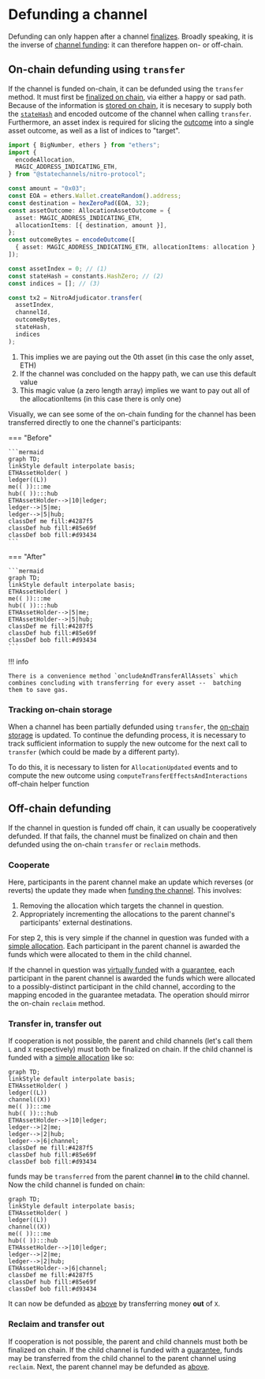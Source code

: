 # Defunding a channel

Defunding can only happen after a channel [finalizes](./0040-lifecycle-of-a-channel.md#finalized). Broadly speaking, it is the inverse of [channel funding](./0060-funding-a-channel.md): it can therefore happen on- or off-chain.

## On-chain defunding using `transfer`

If the channel is funded on-chain, it can be defunded using the `transfer` method. It must first be [finalized on chain](./0070-finalizing-a-channel.md), via either a happy or sad path. Because of the information is [stored on chain](./0040-lifecycle-of-a-channel.md#adjudicator-storage), it is necesary to supply both the [`stateHash`](./0010-states-channels.md#state-commitments) and encoded outcome of the channel when calling `transfer`. Furthermore, an asset index is required for slicing the [outcome](./0030-outcomes.md) into a single asset outcome, as well as
a list of indices to "target".

```typescript hl_lines="22 23 24 25 26 27 28"
import { BigNumber, ethers } from "ethers";
import {
  encodeAllocation,
  MAGIC_ADDRESS_INDICATING_ETH,
} from "@statechannels/nitro-protocol";

const amount = "0x03";
const EOA = ethers.Wallet.createRandom().address;
const destination = hexZeroPad(EOA, 32);
const assetOutcome: AllocationAssetOutcome = {
  asset: MAGIC_ADDRESS_INDICATING_ETH,
  allocationItems: [{ destination, amount }],
};
const outcomeBytes = encodeOutcome([
  { asset: MAGIC_ADDRESS_INDICATING_ETH, allocationItems: allocation },
]);

const assetIndex = 0; // (1)
const stateHash = constants.HashZero; // (2)
const indices = []; // (3)

const tx2 = NitroAdjudicator.transfer(
  assetIndex,
  channelId,
  outcomeBytes,
  stateHash,
  indices
);
```

1. This implies we are paying out the 0th asset (in this case the only asset, ETH)
2. If the channel was concluded on the happy path, we can use this default value
3. This magic value (a zero length array) implies we want to pay out all of the allocationItems (in this case there is only one)

Visually, we can see some of the on-chain funding for the channel has been transferred directly to one the channel's participants:

=== "Before"

    ```mermaid
    graph TD;
    linkStyle default interpolate basis;
    ETHAssetHolder( )
    ledger((L))
    me(( )):::me
    hub(( )):::hub
    ETHAssetHolder-->|10|ledger;
    ledger-->|5|me;
    ledger-->|5|hub;
    classDef me fill:#4287f5
    classDef hub fill:#85e69f
    classDef bob fill:#d93434
    ```

=== "After"

    ```mermaid
    graph TD;
    linkStyle default interpolate basis;
    ETHAssetHolder( )
    me(( )):::me
    hub(( )):::hub
    ETHAssetHolder-->|5|me;
    ETHAssetHolder-->|5|hub;
    classDef me fill:#4287f5
    classDef hub fill:#85e69f
    classDef bob fill:#d93434
    ```

!!! info

    There is a convenience method `oncludeAndTransferAllAssets` which combines concluding with transferring for every asset --  batching them to save gas.

### Tracking on-chain storage

When a channel has been partially defunded using `transfer`, the [on-chain storage](./0040-lifecycle-of-a-channel.md#adjudicator-storage) is updated. To continue the defunding process, it is necessary to track sufficient information to supply the new outcome for the next call to `transfer` (which could be made by a different party).

To do this, it is necessary to listen for `AllocationUpdated` events and to compute the new outcome using `computeTransferEffectsAndInteractions` off-chain helper function

## Off-chain defunding

If the channel in question is funded off chain, it can usually be cooperatively defunded. If that fails, the channel must be finalized on chain and then defunded using the on-chain `transfer` or `reclaim` methods.

### Cooperate

Here, participants in the parent channel make an update which reverses (or reverts) the update they made when [funding the channel](./0060-funding-a-channel.md#fund-virtually). This involves:

1. Removing the allocation which targets the channel in question.
2. Appropriately incrementing the allocations to the parent channel's participants' external destinations.

For step 2, this is very simple if the channel in question was funded with a [simple allocation](./0030-outcomes.md#simple-allocations). Each participant in the parent channel is awarded the funds which were allocated to them in the child channel.

If the channel in question was [virtually funded](./0060-funding-a-channel.md#fund-virtually) with a [guarantee](./0030-outcomes.md#guarantees), each participant in the parent channel is awarded the funds which were allocated to a possibly-distinct participant in the child channel, according to the mapping encoded in the guarantee metadata. The operation should mirror the on-chain `reclaim` method.

### Transfer in, transfer out

If cooperation is not possible, the parent and child channels (let's call them `L` and `X` respectively) must both be finalized on chain. If the child channel is funded with a [simple allocation](./0030-outcomes.md#simple-allocations) like so:

```mermaid
graph TD;
linkStyle default interpolate basis;
ETHAssetHolder( )
ledger((L))
channel((X))
me(( )):::me
hub(( )):::hub
ETHAssetHolder-->|10|ledger;
ledger-->|2|me;
ledger-->|2|hub;
ledger-->|6|channel;
classDef me fill:#4287f5
classDef hub fill:#85e69f
classDef bob fill:#d93434
```

funds may be `transferred` from the parent channel **in** to the child channel. Now the child channel is funded on chain:

```mermaid
graph TD;
linkStyle default interpolate basis;
ETHAssetHolder( )
ledger((L))
channel((X))
me(( )):::me
hub(( )):::hub
ETHAssetHolder-->|10|ledger;
ledger-->|2|me;
ledger-->|2|hub;
ETHAssetHolder-->|6|channel;
classDef me fill:#4287f5
classDef hub fill:#85e69f
classDef bob fill:#d93434
```

It can now be defunded as [above](#on-chain-defunding-using-transfer) by transferring money **out** of `X`.

### Reclaim and transfer out

If cooperation is not possible, the parent and child channels must both be finalized on chain. If the child channel is funded with a [guarantee](./0030-outcomes.md#guarantees), funds may be transferred from the child channel to the parent channel using `reclaim`. Next, the parent channel may be defunded as [above](#on-chain-defunding-using-transfer).
